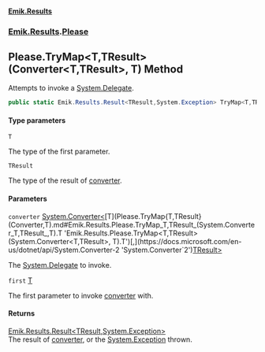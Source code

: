 #### [Emik.Results](index.md 'index')
### [Emik.Results](Emik.Results.md 'Emik.Results').[Please](Please.md 'Emik.Results.Please')

## Please.TryMap<T,TResult>(Converter<T,TResult>, T) Method

Attempts to invoke a [System.Delegate](https://docs.microsoft.com/en-us/dotnet/api/System.Delegate 'System.Delegate').

```csharp
public static Emik.Results.Result<TResult,System.Exception> TryMap<T,TResult>(System.Converter<T,TResult> converter, T first);
```
#### Type parameters

<a name='Emik.Results.Please.TryMap_T,TResult_(System.Converter_T,TResult_,T).T'></a>

`T`

The type of the first parameter.

<a name='Emik.Results.Please.TryMap_T,TResult_(System.Converter_T,TResult_,T).TResult'></a>

`TResult`

The type of the result of [converter](Please.TryMap{T,TResult}(Converter,T).md#Emik.Results.Please.TryMap_T,TResult_(System.Converter_T,TResult_,T).converter 'Emik.Results.Please.TryMap<T,TResult>(System.Converter<T,TResult>, T).converter').
#### Parameters

<a name='Emik.Results.Please.TryMap_T,TResult_(System.Converter_T,TResult_,T).converter'></a>

`converter` [System.Converter&lt;](https://docs.microsoft.com/en-us/dotnet/api/System.Converter-2 'System.Converter`2')[T](Please.TryMap{T,TResult}(Converter,T).md#Emik.Results.Please.TryMap_T,TResult_(System.Converter_T,TResult_,T).T 'Emik.Results.Please.TryMap<T,TResult>(System.Converter<T,TResult>, T).T')[,](https://docs.microsoft.com/en-us/dotnet/api/System.Converter-2 'System.Converter`2')[TResult](Please.TryMap{T,TResult}(Converter,T).md#Emik.Results.Please.TryMap_T,TResult_(System.Converter_T,TResult_,T).TResult 'Emik.Results.Please.TryMap<T,TResult>(System.Converter<T,TResult>, T).TResult')[&gt;](https://docs.microsoft.com/en-us/dotnet/api/System.Converter-2 'System.Converter`2')

The [System.Delegate](https://docs.microsoft.com/en-us/dotnet/api/System.Delegate 'System.Delegate') to invoke.

<a name='Emik.Results.Please.TryMap_T,TResult_(System.Converter_T,TResult_,T).first'></a>

`first` [T](Please.TryMap{T,TResult}(Converter,T).md#Emik.Results.Please.TryMap_T,TResult_(System.Converter_T,TResult_,T).T 'Emik.Results.Please.TryMap<T,TResult>(System.Converter<T,TResult>, T).T')

The first parameter to invoke [converter](Please.TryMap{T,TResult}(Converter,T).md#Emik.Results.Please.TryMap_T,TResult_(System.Converter_T,TResult_,T).converter 'Emik.Results.Please.TryMap<T,TResult>(System.Converter<T,TResult>, T).converter') with.

#### Returns
[Emik.Results.Result&lt;](Result{TOk,TErr}.md 'Emik.Results.Result<TOk,TErr>')[TResult](Please.TryMap{T,TResult}(Converter,T).md#Emik.Results.Please.TryMap_T,TResult_(System.Converter_T,TResult_,T).TResult 'Emik.Results.Please.TryMap<T,TResult>(System.Converter<T,TResult>, T).TResult')[,](Result{TOk,TErr}.md 'Emik.Results.Result<TOk,TErr>')[System.Exception](https://docs.microsoft.com/en-us/dotnet/api/System.Exception 'System.Exception')[&gt;](Result{TOk,TErr}.md 'Emik.Results.Result<TOk,TErr>')  
The result of [converter](Please.TryMap{T,TResult}(Converter,T).md#Emik.Results.Please.TryMap_T,TResult_(System.Converter_T,TResult_,T).converter 'Emik.Results.Please.TryMap<T,TResult>(System.Converter<T,TResult>, T).converter'), or the [System.Exception](https://docs.microsoft.com/en-us/dotnet/api/System.Exception 'System.Exception') thrown.